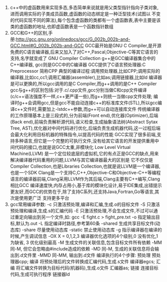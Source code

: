 1. c++中的虚函数用来实现多态,多态简单来说就是用父类型指针指向子类对象,进而调用实际的子类成员函数,虚函数的动态绑定是一种泛型技术(试图以
   不变的代码实现不同的算法),每个包含虚函数的类都有一个虚函数表,表中主要是该类的虚函数的地址,也即虚函数表是一个函数指针数组
2. GCC和G++的区别,手册:http://gcc.gnu.org/onlinedocs/gcc/G_002b_002b-and-GCC.html#G_002b_002b-and-GCC
   GCC最开始是GNU C Compiler,是开源免费的C语言编译器,后来又加入了对C++,Pascal,Objective-C等其它语言的支持,名字就变成了 GNU Compiler Collection
   g++是GCC编译器集合中的C++编译器, gcc则是GCC中的C编译器 
   GCC提供了C语言预处理器:C Preprocessor 简称CPP
   典型的编译过程:调用预处理器,比如CPP;调用实际的编译器,比如cc,cc1;调用汇编器(assembler),比如as;调用链接器,比如ld
   编译器是可以更换的,所以gcc调用的是C Compiler,而g++调用的是C++ Compiler
   gcc与g++的区别包括:对于.c/.cpp文件,gcc分别当做C和cpp文件编译(c/c++语法强度不一样,c++更严谨一些),而g++则统一当做cpp文件处理;
   编译时g++会调用gcc,但是gcc不能自动连接c++的标准库文件(STL),所以gcc编译c++文件时,需要加上-lstdc++参数,而g++可以自动连接库文件
   传统编译器的工作原理基本上是三段式的,分为前端(Front end),优化器(Optimizer),后端(Back end),前端负责解析源代码,语义检查,生成抽象语法树(Abstract
   Sytax Tree, AST),优化器对中间代码进行优化,后端负责生成机器代码,这一过程后端会最大化利用目标机器的特殊指令,以提高代码的性能
   GCC实现了很多前端,支持多种语言,但它是一个完整的可执行文件,没有给其它语言的开发提供重用中间代码的接口,也就是说GCC太重,非模块化
   Low Level Virtual Machine(LLVM) 是一个定位较底层的虚拟机,它的有点正是GCC的缺点,用来解决编译器代码重用的问题,LLVM与其它编译器最大的区别是
   它不仅仅是Compiler Collection,也是Libraries Collection,也就是说LLVM是一个编译器,也是一个SDK
   Clang是一个支持C,C++,Objective-C和Objective-C++等编程语言的编译器前端,Clang采用LLVM作为其后端,Clang主要有C++编写,Clang相比GCC
   编译速度快,内存占用小,基于库的模块化设计,易于IDE集成,出错提示更友好,而GCC的优势在于,除了支持C系列,还支持Java,Fortran,Go等语言,其次是使用更广泛
   支持更多平台
3.  gcc常用编译参数:
    -c 只激活预处理,编译和汇编,生成.o的目标文件
    -S 只激活预处理和编译,生成.s的汇编代码
    -E 只激活预处理,不会生成文件,不过可以通过重定向输出到另一个文件,如: gcc -E fight.c > fight_pre.txt 
    -o 指定输出目标,默认为.out
    -L 指定编译时路径,参考第60条
    -shared 生成共享目标文件(动态库)
    -share 尽量使用动态库
    -static 禁止使用动态库
    -g 指示编译器在编译的时候,产生调试信息
    -OX X = 0,1,2,3 编译器优化选项的4个级别,0 没有优化,1 为缺省, 3 优化级别最高
    -M 生成文件的关联信息,包含目标文件所有依赖
    -MM 同-M, 但它会忽略由#include<file>造成的依赖
    -MD 同-M, 生成的关联信息将会输出到.d文件里
    -MMD 同-MM, 输出到.d文件
    编译执行的4个步骤:
    预处理 预处理器cpp; 
    编译 将预处理后的文件转换成汇编代码,生成.s文件 编译器egcs; 
    汇编 将汇编文件转换为目标代码(机器码),生成.o文件 汇编器as;
    链接 连接目标代码,生成可执行程序 链接器ld
